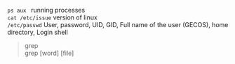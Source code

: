 `ps aux ` running processes  
`cat /etc/issue` version of linux  
`/etc/passwd` User, password, UID, GID, Full name of the user (GECOS), home directory, Login shell


>grep  
grep [word] [file]